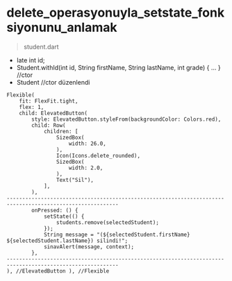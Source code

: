 # delete_operasyonuyla_setstate_fonksiyonunu_anlamak

> student.dart
 + late int id;
 + Student.withId(int id, String firstName, String lastName, int grade) { ... } //ctor
 + Student //ctor düzenlendi
```
Flexible(
    fit: FlexFit.tight,
    flex: 1,
    child: ElevatedButton(
        style: ElevatedButton.styleFrom(backgroundColor: Colors.red),
        child: Row(
            children: [
                SizedBox(
                    width: 26.0,
                ),
                Icon(Icons.delete_rounded),
                SizedBox(
                    width: 2.0,
                ),
                Text("Sil"),
            ],
        ),
----------------------------------------------------------------------------------------------------------
        onPressed: () {
            setState(() {
                students.remove(selectedStudent);
            });
            String message = "(${selectedStudent.firstName} ${selectedStudent.lastName}) silindi!";
            sinavAlert(message, context);
        },
----------------------------------------------------------------------------------------------------------
), //ElevatedButton ), //Flexible
```
